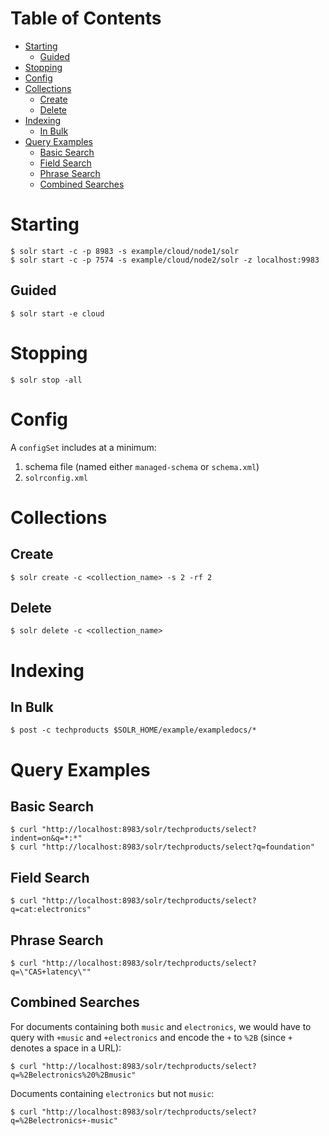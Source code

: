 # Table of Contents

* [Starting](#starting)
   * [Guided](#guided)
* [Stopping](#stopping)
* [Config](#config)
* [Collections](#collections)
   * [Create](#create)
   * [Delete](#delete)
* [Indexing](#indexing)
   * [In Bulk](#in-bulk)
* [Query Examples](#query-examples)
   * [Basic Search](#basic-search)
   * [Field Search](#field-search)
   * [Phrase Search](#phrase-search)
   * [Combined Searches](#combined-searches)
	  
# Starting
```
$ solr start -c -p 8983 -s example/cloud/node1/solr
$ solr start -c -p 7574 -s example/cloud/node2/solr -z localhost:9983
```

## Guided
```
$ solr start -e cloud
```

# Stopping
```
$ solr stop -all
```

# Config

A `configSet` includes at a minimum:
1. schema file (named either `managed-schema` or `schema.xml`)
2. `solrconfig.xml`

# Collections

## Create
```
$ solr create -c <collection_name> -s 2 -rf 2
```

## Delete
```
$ solr delete -c <collection_name>
```

# Indexing

## In Bulk
```
$ post -c techproducts $SOLR_HOME/example/exampledocs/*
```

# Query Examples

## Basic Search
```
$ curl "http://localhost:8983/solr/techproducts/select?indent=on&q=*:*"
$ curl "http://localhost:8983/solr/techproducts/select?q=foundation"
```

## Field Search
```
$ curl "http://localhost:8983/solr/techproducts/select?q=cat:electronics"
```

## Phrase Search
```
$ curl "http://localhost:8983/solr/techproducts/select?q=\"CAS+latency\""
```

## Combined Searches

For documents containing both `music` and `electronics`, we would have to query with `+music` and `+electronics` and encode the `+` to `%2B` (since `+` denotes a space in a URL):

```
$ curl "http://localhost:8983/solr/techproducts/select?q=%2Belectronics%20%2Bmusic"
```

Documents containing `electronics` but not `music`:

```
$ curl "http://localhost:8983/solr/techproducts/select?q=%2Belectronics+-music"
```
